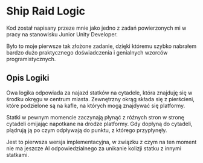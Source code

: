 # Ship Raid Logic
Kod został napisany przeze mnie jako jedno z zadań powierzonych mi w pracy na stanowisku Junior Unity Developer.

Było to moje pierwsze tak złożone zadanie, dzięki
któremu szybko nabrałem bardzo dużo praktycznego doświadczenia i genialnych wzorców programistycznych. 

## Opis Logiki
Owa logika odpowiada za najazd statków na cytadele, która znajduję się w środku okręgu w centrum miasta.
Zewnętrzny okrąg składa się z pierścieni, które podzielone są na kafle, na których mogą znajdywać się platformy.

Statki w pewnym momencie zaczynają płynąć z różnych stron w stronę cytadeli omijając napotkane na drodze platformy. Gdy dopłyną do cytadeli, plądrują ją po czym odpływają 
do punktu, z którego przypłynęły. 

Jest to pierwsza wersja implementacyjna, w związku z czym na ten moment nie ma jeszcze AI odpowiedzialnego za unikanie kolizji statku z innymi statkami.




